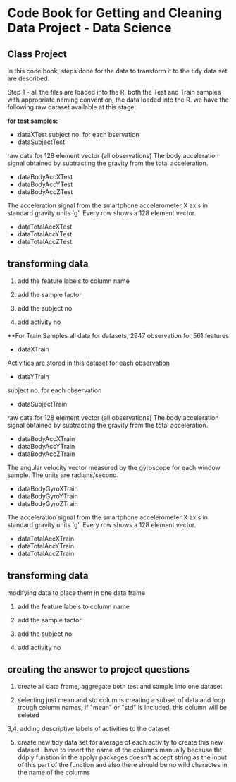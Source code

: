 Code Book for Getting and Cleaning Data Project - Data Science 
========================================================

## Class Project

In this code book, steps done for the data to transform it to the tidy data set are described.

Step 1 - all the files are loaded into the R, both the Test and Train samples
with appropriate naming convention, the data loaded into the R. we have the following raw dataset available at this stage:

**for test samples:**
* dataXTest
subject no. for each bservation
* dataSubjectTest

raw data for 128 element vector (all observations)
The body acceleration signal obtained by subtracting 
the gravity from the total acceleration.
* dataBodyAccXTest
* dataBodyAccYTest
* dataBodyAccZTest

The acceleration signal from the smartphone accelerometer 
X axis in standard gravity units 'g'. Every row shows a 128 element vector. 
* dataTotalAccXTest
* dataTotalAccYTest 
* dataTotalAccZTest

## transforming data
1. add the feature labels to column name

2. add the sample factor 

3. add the subject no

4. add activity no

**For Train Samples
all data for datasets, 2947 observation for 561 features
* dataXTrain

Activities are stored in this dataset for each observation
* dataYTrain 


subject no. for each observation
* dataSubjectTrain 

raw data for 128 element vector (all observations)
The body acceleration signal obtained by subtracting 
the gravity from the total acceleration. 
* dataBodyAccXTrain 
* dataBodyAccYTrain 
* dataBodyAccZTrain 

The angular velocity vector measured by the gyroscope 
for each window sample. The units are radians/second. 
* dataBodyGyroXTrain
* dataBodyGyroYTrain 
* dataBodyGyroZTrain 

The acceleration signal from the smartphone accelerometer 
X axis in standard gravity units 'g'. Every row shows a 128 element vector. 
* dataTotalAccXTrain
* dataTotalAccYTrain
* dataTotalAccZTrain 

## transforming data
modifying data to place them in one data frame
1. add the feature labels to column name

2. add the sample factor 

3. add the subject no

4. add activity no

## creating the answer to project questions

1. create all data frame, aggregate both test and sample into one dataset

2. selecting just mean and std columns
creating a subset of data and loop trough column names, 
if "mean" or "std" is included, this column will be seleted


3,4. adding descriptive labels of activities to the dataset 

5. create new tidy data set for average of each activity
to create this new dataset i have to insert the name of the columns manually
because tht ddply funstion in the applyr packages doesn't accept string as the input of this part of the function
and also there should be no wild charactes in the name of the columns

